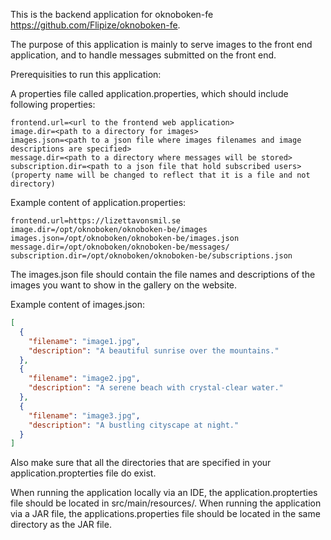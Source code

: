 This is the backend application for oknoboken-fe https://github.com/Flipize/oknoboken-fe.

The purpose of this application is mainly to serve images to the front end application, and to handle messages submitted on the front end.

Prerequisities to run this application:

A properties file called application.properties, which should include following properties:

```properties
frontend.url=<url to the frontend web application>
image.dir=<path to a directory for images>
images.json=<path to a json file where images filenames and image descriptions are specified>
message.dir=<path to a directory where messages will be stored>
subscription.dir=<path to a json file that hold subscribed users> (property name will be changed to reflect that it is a file and not directory)
```

Example content of application.properties:
```properties
frontend.url=https://lizettavonsmil.se
image.dir=/opt/oknoboken/oknoboken-be/images
images.json=/opt/oknoboken/oknoboken-be/images.json
message.dir=/opt/oknoboken/oknoboken-be/messages/
subscription.dir=/opt/oknoboken/oknoboken-be/subscriptions.json
```
The images.json file should contain the file names and descriptions of the images you want to show in the gallery on the website.

Example content of images.json:
```json
[
  {
    "filename": "image1.jpg",
    "description": "A beautiful sunrise over the mountains."
  },
  {
    "filename": "image2.jpg",
    "description": "A serene beach with crystal-clear water."
  },
  {
    "filename": "image3.jpg",
    "description": "A bustling cityscape at night."
  }
]
```
Also make sure that all the directories that are specified in your application.propterties file do exist.

When running the application locally via an IDE, the application.propterties file should be located in src/main/resources/.
When running the application via a JAR file, the applications.properties file should be located in the same directory as the JAR file.



